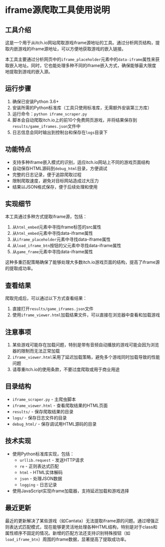# iframe源爬取工具使用说明

## 工具介绍

这是一个用于从itch.io网站爬取游戏iframe源地址的工具。通过分析网页结构，提取内嵌游戏的iframe源地址，可以方便地获取游戏的嵌入链接。

本工具主要通过分析网页中的`iframe_placeholder`元素中的`data-iframe`属性来获取嵌入地址。同时，它也能处理多种不同的iframe嵌入方式，确保能够最大限度地提取到游戏的嵌入源。

## 运行步骤

1. 确保已安装Python 3.6+
2. 安装所需的Python标准库（工具只使用标准库，无需额外安装第三方库）
3. 运行命令：`python iframe_scraper.py`
4. 脚本会自动爬取itch.io上的前10个免费网页游戏，并将结果保存到`results/game_iframes.json`文件中
5. 日志信息会同时输出到控制台和保存在`logs`目录下

## 功能特点

- 支持多种iframe嵌入模式的识别，适应itch.io网站上不同的游戏页面结构
- 自动保存HTML源码到`debug_html`目录，方便调试
- 完整的日志记录，便于追踪爬取过程
- 限制爬取速度，避免对目标网站造成过大压力
- 结果以JSON格式保存，便于后续处理和使用

## 实现细节

本工具通过多种方式提取iframe源，包括：

1. 从`html_embed`元素中寻找iframe标签的src属性
2. 从`html_embed`元素中寻找data-iframe属性
3. 从`iframe_placeholder`元素中寻找data-iframe属性
4. 从`load_iframe_btn`按钮的父元素中寻找data-iframe属性
5. 从`game_frame`元素中寻找data-iframe属性

这种多重匹配策略确保了能够处理大多数itch.io游戏页面的结构，提高了iframe源的提取成功率。

## 查看结果

爬取完成后，可以通过以下方式查看结果：

1. 直接打开`results/game_iframes.json`文件
2. 使用`iframe_viewer.html`加载结果文件，可以直接在浏览器中查看和加载游戏

## 注意事项

1. 某些游戏可能存在加载问题，特别是带有音频自动播放的游戏可能会因为浏览器的限制而无法正常加载
2. `iframe_viewer.html`采用了延迟加载策略，避免多个游戏同时加载导致的性能问题
3. 请尊重itch.io的使用条款，不要过度爬取或用于商业用途

## 目录结构

- `iframe_scraper.py` - 主爬虫脚本
- `iframe_viewer.html` - 查看爬取结果的HTML页面
- `results/` - 保存爬取结果的目录
- `logs/` - 保存日志文件的目录
- `debug_html/` - 保存调试用HTML源码的目录

## 技术实现

- 使用Python标准库实现，包括：
  - `urllib.request` - 发送HTTP请求
  - `re` - 正则表达式匹配
  - `html` - HTML实体解码
  - `json` - 处理JSON数据
  - `logging` - 日志记录
- 使用JavaScript实现iframe加载器，支持延迟加载和游戏选择

## 最近更新

最近的更新解决了某些游戏（如Cantata）无法提取iframe源的问题。通过增强正则表达式匹配模式，现在能够更灵活地处理各种HTML结构，特别是对于class和属性顺序不固定的情况。新增的匹配方法还支持识别特殊按钮（如`load_iframe_btn`）周围的iframe数据，显著提高了提取成功率。 